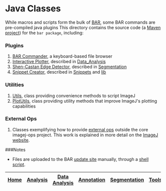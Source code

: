 # Java Classes

While macros and scripts form the bulk of [BAR][Home], some BAR commands are pre-compiled
java plugins This directory contains the source code (a
[Maven project](http://imagej.net/Maven)) for the `bar package`, including:

### Plugins
  1. [BAR Commander](./src/main/java/bar/plugin/Commander.java), a keyboard-based file browser
  1. [Interactive Plotter](./src/main/java/bar/plugin/InteractivePlotter.java), described in
     [Data_Analysis](./src/main/resources/scripts/BAR/Data_Analysis/README.md#interactive-plotting)
  1. [Shen-Castan Edge Detector](./src/main/java/bar/plugin/ShenCastan.java), described in
     [Segmentation](../Segmentation/README.md#shen-castan-edge-detector)
  1. [Snippet Creator](./src/main/java/bar/plugin/SnippetCreator.java), described in
     [Snippets](../Snippets/README.md#snippets) and [lib](../lib/README.md#lib)

### Utilities
  1. [Utils](./src/main/java/bar/Utils.java), class providing convenience methods to script ImageJ
  1. [PlotUtils](./src/main/java/bar/Utils.java), class providing utility methods that improve ImageJ's plotting capabilities

### External Ops
  1. Classes exemplifying how to provide [external ops](./EXTERNAL_OPS.md) outside the core imagej-ops project.
     This work is explained in more detail on the [ImageJ website](http://imagej.net/Adding_new_ops).

###Notes
   - Files are uploaded to the BAR [update site](http://sites.imagej.net/Tiago/) manually,
   through a [shell script](./start-upload.sh).



| [Home] | [Analysis] | [Data Analysis] | [Annotation] | [Segmentation] | [Tools] | [Plugins][Java Classes] | [lib] | [Snippets] | [IJ] |
|:------:|:----------:|:---------------:|:------------:|:--------------:|:-------:|:-----------------------:|:-----:|:----------:|:----:|

[Home]: https://github.com/tferr/Scripts#ij-bar
[Analysis]: https://github.com/tferr/Scripts/tree/master/BAR/src/main/resources/scripts/BAR/Analysis#analysis
[Annotation]: https://github.com/tferr/Scripts/tree/master/BAR/src/main/resources/scripts/BAR/Annotation#annotation
[Data Analysis]: https://github.com/tferr/Scripts/tree/master/BAR/src/main/resources/scripts/BAR/Data_Analysis#data-analysis
[Segmentation]: https://github.com/tferr/Scripts/tree/master/BAR/src/main/resources/scripts/BAR/Segmentation#segmentation
[Tools]: https://github.com/tferr/Scripts/tree/master/Tools#tools-and-toolsets
[Java Classes]: https://github.com/tferr/Scripts/tree/master/BAR#java-classes
[lib]: https://github.com/tferr/Scripts/tree/master/lib#lib
[Snippets]: https://github.com/tferr/Scripts/tree/master/Snippets#snippets
[IJ]: http://imagej.net/BAR
